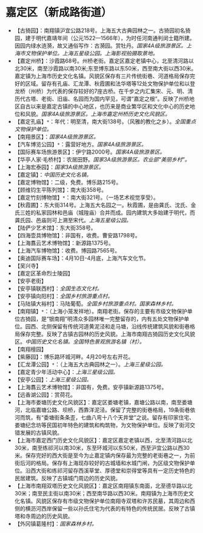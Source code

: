 # 嘉定区（新成路街道）  
* 【古猗园】：南翔镇沪宜公路218号。上海五大古典园林之一。古猗园初名猗园，建于明代嘉靖年间（公元1522—1566年），为时任河南通判闵士籍所建。因园内绿水涟漪，故又通俗写作：古漪园。赏牡丹。*国家4A级旅游景区。上海市文物保护单位。上海五星级公园。上海影视拍摄取景地。*  
* 【嘉定州桥】：沙霞路68号。州桥老街。嘉定区嘉定老镇中心，北至清河路以北30米，南至沙霞路以南30米;东至博东路以东50米，西至南大街以西30米。嘉定镇为上海市历史文化名镇。风貌区保存有三片传统街巷、河道格局保存完好的区域。留存有孔庙、汇龙潭、秋霞圃和法华塔等12处文物保护单位和以登龙桥（州桥）为代表的保存较好的7座古桥。在千步之内汇集宋、元、明、清历代古塔、老街、旧庙、名园而为国内罕见，可谓“嘉定之根”。反映了州桥地区自古以来是嘉定古镇的中心地区，也历来是商业繁华区和文化中心的历史地位和风貌。*国家4A级旅游景区。上海市嘉定州桥历史文化风貌区。*  
* 【嘉定孔庙】`*`：年代：明至清，南大街138号。（风雅的教化之乡）。*全国重点文物保护单位。*   
* 【南翔景区】：*国家4A级旅游景区。*  
* 【汽车博览公园】`*`：露营好地方。*国家4A级旅游景区。*  
* 【国际赛车场旅游景区】：伊宁路2000号。*国家4A级旅游景区。*  
* 【华亭人家·毛桥村】：农居田野。*国家3A级旅游景区。农业部“美丽乡村”。*  
* 【上海宏泰园】：*国家3A级旅游景区。*  
* 【嘉定镇】：*中国历史文化名镇。*  
* 【嘉定博物馆】：二级，免费。博乐路215号。  
* 【顾维钧生平陈列馆】：南大街358号。  
* 【嘉定竹刻博物馆】`*`：南大街321号。（一场艺术视觉享受）。  
* 【秋霞圃】：东大街314号。上海五大名园之一。秋霞圃，是由龚氏、沈氏、金氏三姓的私家园林和邑庙（城隍庙）合并而成。园内建筑大多始建于明代，而龚氏园、邑庙则可上溯至宋代。*上海五星级公园。*  
* 【陆俨少艺术馆】：东大街358号。  
* 【四海壶具博物馆】：非国有，收费。曹安路1798号。  
* 【上海翥云艺术博物馆】：新源路1375号。  
* 【上海汽车博物馆】：收费。博园路7565号。  
* 【奥迪国际赛车场】：4月10日-4月底，上海汽车文化节。  
* 【吴兴寺】  
* 【嘉定区革命烈士陵园】  
* 【安亭老街】  
* 【安亭镇联西村】：*全国生态文化村。*  
* 【安亭镇向阳村】：*全国乡村旅游重点村。*  
* 【马陆镇大裕村】：马陆葡萄。*全国乡村旅游重点村。国家森林乡村。*  
* 【南翔镇】`*`：（上海小笼发祥地）。南翔老街。保存的主要有市级文物保护单位古猗园，是“银南翔”明清众多园林唯一完整留存的，内有五处文物保护单位。园西、北侧保留有传统河道黄泥泾和走马塘，沿线传统建筑风貌和街巷格局保存完整。反映了古镇古园林的历史风貌。上海市南翔古猗园历史文化风貌区。*中国历史文化名镇。全国特色景观旅游名镇（村）。*  
* 【南翔檀园】  
* 【紫藤园】：博乐路环城河畔。4月20号左右开花。  
* 【汇龙潭公园】`*`：（上海五大古典园林之一）。*上海三星级公园。*  
* 【嘉定青少年活动中心】：*上海三星级公园。*  
* 【安亭公园】：*上海三星级公园。*  
* 【上海翥云艺术博物馆】：非国有，免费。安亭镇新源路1375号。  
* 【远香湖公园】：赏荷花。  
* 【上海市娄塘历史文化风貌区】：嘉定区娄塘老镇，嘉塘公路以南，南至娄塘河，北临嘉塘公路、坝桥，西靠洋泥泾。保留了完整的街巷格局，19条街巷依河而筑，有“委塘街条条歪，七曲八弯十八个天井堂”之说。留存有印家住宅、娄塘纪念坊等民国初年特色的建筑和构筑物，为文物保护单位。反映了街河交错发展的古镇风貌。  
* 【上海市嘉定西门历史文化风貌区】：嘉定区嘉定老镇以西，北至清河路以北30米，南至练祁河以南30米，东至环城河以东50米，西至沪宜公路以西30米。保存完好的西大街是至今为止嘉定镇内保存最为完整的老街巷之一，为前街后河的格局。保存有上海现存较好的古城墙和水城门闸，为区级文物保护单位。沿西大街和练祁河留存西溪草堂、厚德堂和崇得堂等具有一定历史特色的民居建筑。反映了古镇城门周边的历史风貌。  
* 【上海市南翔双塔历史文化风貌区】：嘉定区南翔镇东南面，北至德华路以北30米；南至民主街以南30米；西至南华路以西30米。南翔镇为上海市历史文化名镇。风貌区保存有市级文物保护单位南翔寺双塔和许苏民墓，其周边和西侧的横沥河西岸保留一些以孙氏住宅为代表的有特色的传统民居。反映了古镇塔和寺周边的历史风貌。  
* 【外冈镇葛隆村】：*国家森林乡村。*  